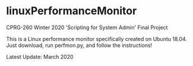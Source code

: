 # linuxPerformanceMonitor
CPRG-260 Winter 2020 'Scripting for System Admin' Final Project

This is a Linux performance monitor specifically created on Ubuntu 18.04.
Just download, run perfmon.py, and follow the instructions!

Latest Update: March 2020
